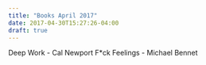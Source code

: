 ```yaml
---
title: "Books April 2017"
date: 2017-04-30T15:27:26-04:00
draft: true
---
```


Deep Work - Cal Newport 
F*ck Feelings - Michael Bennet